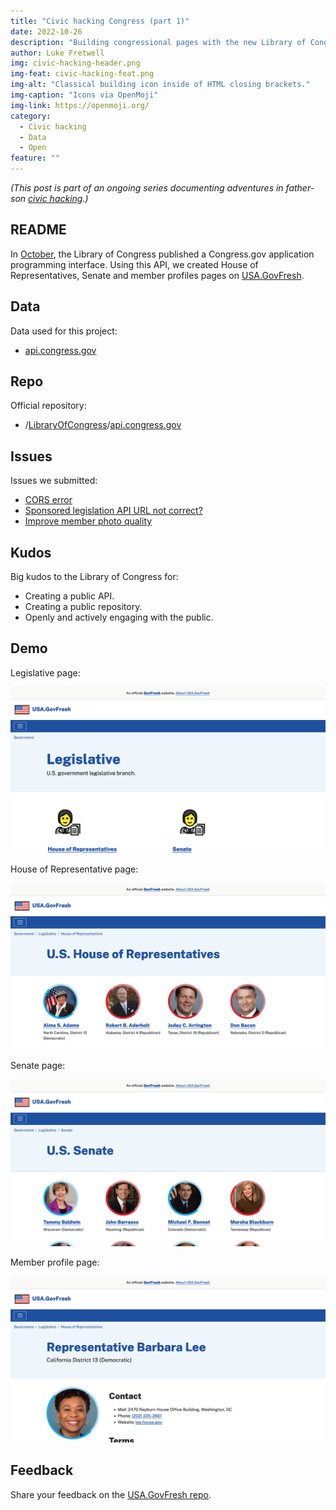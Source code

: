 ```yaml
---
title: "Civic hacking Congress (part 1)"
date: 2022-10-26
description: "Building congressional pages with the new Library of Congress Congress.gov API."
author: Luke Fretwell
img: civic-hacking-header.png
img-feat: civic-hacking-feat.png
img-alt: "Classical building icon inside of HTML closing brackets."
img-caption: "Icons via OpenMoji"
img-link: https://openmoji.org/
category:
  - Civic hacking
  - Data
  - Open
feature: ""
---
```


*(This post is part of an ongoing series documenting adventures in father-son [civic hacking](/civichacking).)*

## README

In [October](https://blogs.loc.gov/law/2022/09/introducing-the-congress-gov-api/), the Library of Congress published a Congress.gov application programming interface. Using this API, we created House of Representatives, Senate and member profiles pages on [USA.GovFresh](https://usa.govfresh.com).

## Data

Data used for this project:

* [api.congress.gov](https://api.congress.gov/)

## Repo

Official repository:

* /[LibraryOfCongress](https://github.com/LibraryOfCongress)/[api.congress.gov](https://github.com/LibraryOfCongress/api.congress.gov) 

## Issues

Issues we submitted:

* [CORS error](https://github.com/LibraryOfCongress/api.congress.gov/issues/33)
* [Sponsored legislation API URL not correct?](https://github.com/LibraryOfCongress/api.congress.gov/issues/50)
* [Improve member photo quality](https://github.com/LibraryOfCongress/api.congress.gov/issues/53)

## Kudos

Big kudos to the Library of Congress for:

* Creating a public API.
* Creating a public repository.
* Openly and actively engaging with the public.

## Demo

Legislative page:

[![Legislative page](/assets/img/posts/legislative-usagovfresh.png)](https://usa.govfresh.com/government/legislative/)

House of Representative page:

[![House of Representative page](/assets/img/posts/house-usagovfresh.png)](https://usa.govfresh.com/government/legislative/house)

Senate page:

[![Senate page](/assets/img/posts/senate-usagovfresh.png)](https://usa.govfresh.com/government/legislative/senate)

Member profile page:

[![Member profile page](/assets/img/posts/profile-barbara-lee-usagovfresh.png)](https://usa.govfresh.com/government/legislative/house/?member=L000551)

## Feedback

Share your feedback on the [USA.GovFresh repo](https://github.com/govfresh/usa/).